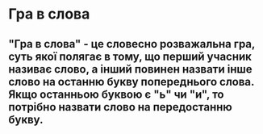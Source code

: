 # Гра в слова
## "Гра в слова" - це словесно розважальна гра, суть якої полягає в тому, що перший учасник називає слово, а інший повинен назвати інше слово на останню букву попереднього слова. Якщо останньою буквою є "ь" чи "и", то потрібно назвати слово на передостанню букву.
